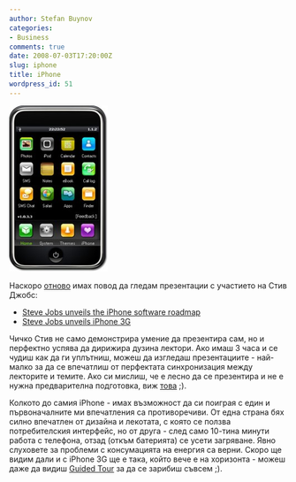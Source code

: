 ```yaml
---
author: Stefan Buynov
categories:
- Business
comments: true
date: 2008-07-03T17:20:00Z
slug: iphone
title: iPhone
wordpress_id: 51
---
```


[![](/images/2008/07/iphone-178x300.jpg)](/images/2008/07/iphone.jpg)

Наскоро [отново](/blog/2007/11/23/divide-et-impera/) имах повод да гледам презентации с участието на Стив Джобс:

  * [Steve Jobs unveils the iPhone software roadmap](http://www.apple.com/quicktime/qtv/iphoneroadmap/)
  * [Steve Jobs unveils iPhone 3G](http://www.apple.com/quicktime/qtv/wwdc08/)

Чичко Стив не само демонстрира умение да презентира сам, но и перфектно успява да дирижира дузина лектори. Ако имаш 3 часа и се чудиш как да ги уплътниш, можеш да изгледаш презентациите - най-малко за да се впечатлиш от перфектата синхронизация между лекторите и темите. Ако си мислиш, че е лесно да се презентира и не е нужна предварителна подготовка, виж [това](http://blogs.msdn.com/lokeuei/archive/2007/04/24/how-not-to-present-at-medc.aspx) ;).

Колкото до самия iPhone - имах възможност да си поиграя с един и първоначалните ми впечатления са противоречиви. От една страна бях силно впечатлен от дизайна и лекотата, с която се ползва потребителския интерфейс, но от друга - след само 10-тина минути работа с телефона, отзад (откъм батерията) се усети загряване. Явно слуховете за проблеми с консумацията на енергия са верни. Скоро ще видим дали и с iPhone 3G ще е така, който вече е на хоризонта - можеш даже да видиш [Guided Tour](http://www.apple.com/iphone/guidedtour/) за да се зарибиш съвсем ;).

